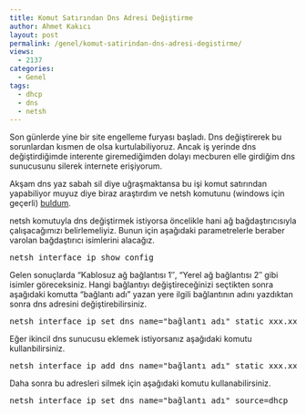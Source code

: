 ```yaml
---
title: Komut Satırından Dns Adresi Değiştirme
author: Ahmet Kakıcı
layout: post
permalink: /genel/komut-satirindan-dns-adresi-degistirme/
views:
  - 2137
categories:
  - Genel
tags:
  - dhcp
  - dns
  - netsh
---
```

Son günlerde yine bir site engelleme furyası başladı. Dns değiştirerek bu sorunlardan kısmen de olsa kurtulabiliyoruz. Ancak iş yerinde dns değiştirdiğimde interente giremediğimden dolayı mecburen elle girdiğim dns sunucusunu silerek internete erişiyorum.

Akşam dns yaz sabah sil diye uğraşmaktansa bu işi komut satırından yapabiliyor muyuz diye biraz araştırdım ve netsh komutunu (windows için geçerli) [buldum][1].

netsh komutuyla dns değiştirmek istiyorsa öncelikle hani ağ bağdaştırıcısıyla çalışacağımızı belirlemeliyiz. Bunun için aşağıdaki parametrelerle beraber varolan bağdaştırıcı isimlerini alacağız.

<pre class="brush: csharp; title: ; notranslate" title="">netsh interface ip show config
</pre>

Gelen sonuçlarda &#8220;Kablosuz ağ bağlantısı 1&#8243;, &#8220;Yerel ağ bağlantısı 2&#8243; gibi isimler göreceksiniz. Hangi bağlantıyı değiştireceğinizi seçtikten sonra aşağıdaki komutta &#8220;bağlantı adı&#8221; yazan yere ilgili bağlantının adını yazdıktan sonra dns adresini değiştirebilirsiniz.

<pre class="brush: csharp; title: ; notranslate" title="">netsh interface ip set dns name="bağlantı adı" static xxx.xxx.xxx.xxx
</pre>

Eğer ikincil dns sunucusu eklemek istiyorsanız aşağıdaki komutu kullanbilirsiniz.

<pre class="brush: csharp; title: ; notranslate" title="">netsh interface ip add dns name="bağlantı adı" static xxx.xxx.xxx.xxx
</pre>

Daha sonra bu adresleri silmek için aşağıdaki komutu kullanabilirsiniz.

<pre class="brush: csharp; title: ; notranslate" title="">netsh interface ip set dns name="bağlantı adı" source=dhcp
</pre>

 [1]: http://www.petri.co.il/configure_tcp_ip_from_cmd.htm "kaynak"